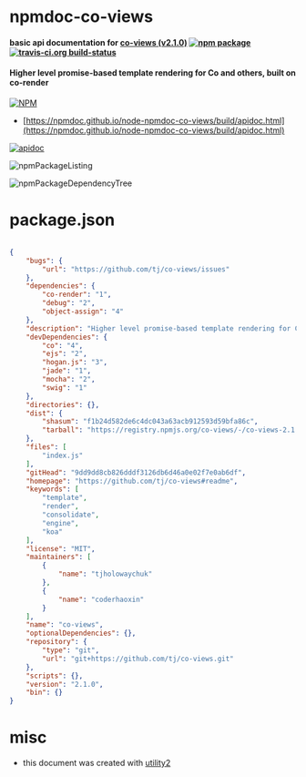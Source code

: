 # npmdoc-co-views

#### basic api documentation for  [co-views (v2.1.0)](https://github.com/tj/co-views#readme)  [![npm package](https://img.shields.io/npm/v/npmdoc-co-views.svg?style=flat-square)](https://www.npmjs.org/package/npmdoc-co-views) [![travis-ci.org build-status](https://api.travis-ci.org/npmdoc/node-npmdoc-co-views.svg)](https://travis-ci.org/npmdoc/node-npmdoc-co-views)

#### Higher level promise-based template rendering for Co and others, built on co-render

[![NPM](https://nodei.co/npm/co-views.png?downloads=true&downloadRank=true&stars=true)](https://www.npmjs.com/package/co-views)

- [https://npmdoc.github.io/node-npmdoc-co-views/build/apidoc.html](https://npmdoc.github.io/node-npmdoc-co-views/build/apidoc.html)

[![apidoc](https://npmdoc.github.io/node-npmdoc-co-views/build/screenCapture.buildCi.browser.%252Ftmp%252Fbuild%252Fapidoc.html.png)](https://npmdoc.github.io/node-npmdoc-co-views/build/apidoc.html)

![npmPackageListing](https://npmdoc.github.io/node-npmdoc-co-views/build/screenCapture.npmPackageListing.svg)

![npmPackageDependencyTree](https://npmdoc.github.io/node-npmdoc-co-views/build/screenCapture.npmPackageDependencyTree.svg)



# package.json

```json

{
    "bugs": {
        "url": "https://github.com/tj/co-views/issues"
    },
    "dependencies": {
        "co-render": "1",
        "debug": "2",
        "object-assign": "4"
    },
    "description": "Higher level promise-based template rendering for Co and others, built on co-render",
    "devDependencies": {
        "co": "4",
        "ejs": "2",
        "hogan.js": "3",
        "jade": "1",
        "mocha": "2",
        "swig": "1"
    },
    "directories": {},
    "dist": {
        "shasum": "f1b24d582de6c4dc043a63acb912593d59bfa86c",
        "tarball": "https://registry.npmjs.org/co-views/-/co-views-2.1.0.tgz"
    },
    "files": [
        "index.js"
    ],
    "gitHead": "9dd9dd8cb826dddf3126db6d46a0e02f7e0ab6df",
    "homepage": "https://github.com/tj/co-views#readme",
    "keywords": [
        "template",
        "render",
        "consolidate",
        "engine",
        "koa"
    ],
    "license": "MIT",
    "maintainers": [
        {
            "name": "tjholowaychuk"
        },
        {
            "name": "coderhaoxin"
        }
    ],
    "name": "co-views",
    "optionalDependencies": {},
    "repository": {
        "type": "git",
        "url": "git+https://github.com/tj/co-views.git"
    },
    "scripts": {},
    "version": "2.1.0",
    "bin": {}
}
```



# misc
- this document was created with [utility2](https://github.com/kaizhu256/node-utility2)
